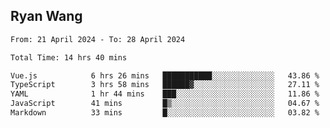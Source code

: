 ## Ryan Wang

<!--START_SECTION:waka-->

```txt
From: 21 April 2024 - To: 28 April 2024

Total Time: 14 hrs 40 mins

Vue.js            6 hrs 26 mins   ███████████░░░░░░░░░░░░░░   43.86 %
TypeScript        3 hrs 58 mins   ██████▓░░░░░░░░░░░░░░░░░░   27.11 %
YAML              1 hr 44 mins    ███░░░░░░░░░░░░░░░░░░░░░░   11.86 %
JavaScript        41 mins         █▒░░░░░░░░░░░░░░░░░░░░░░░   04.67 %
Markdown          33 mins         █░░░░░░░░░░░░░░░░░░░░░░░░   03.82 %
```

<!--END_SECTION:waka-->
